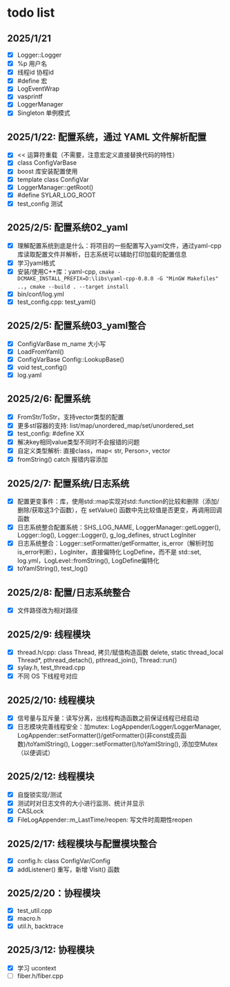 # todo list
## 2025/1/21
- [x] Logger::Logger
- [x] %p 用户名
- [x] 线程id 协程id
- [x] #define 宏
- [x] LogEventWrap 	
- [x] vasprintf
- [x] LoggerManager
- [x] Singleton 单例模式

## 2025/1/22: 配置系统，通过 YAML 文件解析配置
- [x] << 运算符重载（不需要，注意宏定义直接替换代码的特性）
- [x] class ConfigVarBase
- [x] boost 库安装配置使用
- [x] template class ConfigVar
- [x] LoggerManager::getRoot()
- [x] #define SYLAR_LOG_ROOT
- [x] test_config 测试

## 2025/2/5: 配置系统02_yaml
- [x] 理解配置系统到底是什么：将项目的一些配置写入yaml文件，通过yaml-cpp库读取配置文件并解析，日志系统可以辅助打印加载的配置信息
- [x] 学习yaml格式
- [x] 安装/使用C++库：yaml-cpp, `cmake -DCMAKE_INSTALL_PREFIX=D:\libs\yaml-cpp-0.8.0 -G "MinGW Makefiles" ..`，`cmake --build . --target install`
- [x] bin/conf/log.yml
- [x] test_config.cpp: test_yaml()

## 2025/2/5: 配置系统03_yaml整合
- [x] ConfigVarBase m_name 大小写
- [x] LoadFromYaml()
- [x] ConfigVarBase Config::LookupBase()
- [x] void test_config()
- [x] log.yaml

## 2025/2/6: 配置系统
- [x] FromStr/ToStr，支持vector类型的配置
- [x] 更多stl容器的支持: list/map/unordered_map/set/unordered_set
- [x] test_config: #define XX
- [x] 解决key相同value类型不同时不会报错的问题
- [x] 自定义类型解析: 直接class，map< str, Person>, vector<Person>
- [x] fromString() catch 报错内容添加

## 2025/2/7: 配置系统/日志系统
- [x] 配置更变事件：<functional>库，使用std::map实现对std::function的比较和删除（添加/删除/获取这3个函数），在 setValue() 函数中先比较值是否更变，再调用回调函数
- [x] 日志系统整合配置系统：SHS_LOG_NAME, LoggerManager::getLogger(), Logger::log(), Logger::Logger(), g_log_defines, struct LogIniter
- [x] 日志系统整合：Logger::setFormatter/getFormatter, is_error（解析时加is_error判断），LogIniter，直接偏特化 LogDefine，而不是 std::set<LogDefine>, log.yml，LogLevel::fromString(), LogDefine偏特化
- [x] toYamlString(), test_log()

## 2025/2/8: 配置/日志系统整合
- [x] 文件路径改为相对路径

## 2025/2/9: 线程模块
- [x] thread.h/cpp: class Thread, 拷贝/赋值构造函数 delete, static thread_local Thread*, pthread_detach(), pthread_join(), Thread::run()
- [x] sylay.h, test_thread.cpp
- [x] 不同 OS 下线程号对应

## 2025/2/10: 线程模块
- [x] 信号量与互斥量：读写分离，出线程构造函数之前保证线程已经启动 
- [x] 日志模块完善线程安全：加mutex: LogAppender/Logger/LoggerManager, LogAppender::setFormatter()/getFormatter()(非const成员函数)/toYamlString(), Logger::setFormatter()/toYamlString(), 添加空Mutex（以便调试）

## 2025/2/12: 线程模块
- [x] 自旋锁实现/测试
- [x] 测试时对日志文件的大小进行监测、统计并显示
- [x] CASLock
- [x] FileLogAppender::m_LastTime/reopen: 写文件时周期性reopen

## 2025/2/17: 线程模块与配置模块整合
- [x] config.h: class ConfigVar/Config
- [x] addListener() 重写，新增 Visit() 函数

## 2025/2/20：协程模块
- [x] test_util.cpp
- [x] macro.h
- [x] util.h, backtrace

## 2025/3/12: 协程模块
- [x] 学习 ucontext
- [ ] fiber.h/fiber.cpp